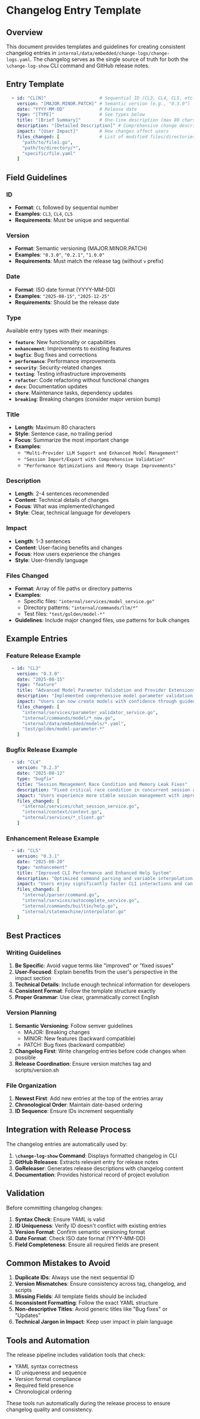 # Changelog Entry Template

## Overview

This document provides templates and guidelines for creating consistent changelog entries in `internal/data/embedded/change-logs/change-logs.yaml`. The changelog serves as the single source of truth for both the `\change-log-show` CLI command and GitHub release notes.

## Entry Template

```yaml
  - id: "CL[N]"                    # Sequential ID (CL3, CL4, CL5, etc.)
    version: "[MAJOR.MINOR.PATCH]" # Semantic version (e.g., "0.3.0")
    date: "YYYY-MM-DD"             # Release date
    type: "[TYPE]"                 # See types below
    title: "[Brief Summary]"       # One-line description (max 80 chars)
    description: "[Detailed Description]" # Comprehensive change description
    impact: "[User Impact]"        # How changes affect users
    files_changed: [               # List of modified files/directories
      "path/to/file1.go",
      "path/to/directory/*",
      "specific/file.yaml"
    ]
```

## Field Guidelines

### ID
- **Format**: `CL` followed by sequential number
- **Examples**: `CL3`, `CL4`, `CL5`
- **Requirements**: Must be unique and sequential

### Version
- **Format**: Semantic versioning (MAJOR.MINOR.PATCH)
- **Examples**: `"0.3.0"`, `"0.2.1"`, `"1.0.0"`
- **Requirements**: Must match the release tag (without `v` prefix)

### Date
- **Format**: ISO date format (YYYY-MM-DD)
- **Examples**: `"2025-08-15"`, `"2025-12-25"`
- **Requirements**: Should be the release date

### Type
Available entry types with their meanings:

- **`feature`**: New functionality or capabilities
- **`enhancement`**: Improvements to existing features
- **`bugfix`**: Bug fixes and corrections
- **`performance`**: Performance improvements
- **`security`**: Security-related changes
- **`testing`**: Testing infrastructure improvements
- **`refactor`**: Code refactoring without functional changes
- **`docs`**: Documentation updates
- **`chore`**: Maintenance tasks, dependency updates
- **`breaking`**: Breaking changes (consider major version bump)

### Title
- **Length**: Maximum 80 characters
- **Style**: Sentence case, no trailing period
- **Focus**: Summarize the most important change
- **Examples**:
  - `"Multi-Provider LLM Support and Enhanced Model Management"`
  - `"Session Import/Export with Comprehensive Validation"`
  - `"Performance Optimizations and Memory Usage Improvements"`

### Description
- **Length**: 2-4 sentences recommended
- **Content**: Technical details of changes
- **Focus**: What was implemented/changed
- **Style**: Clear, technical language for developers

### Impact
- **Length**: 1-3 sentences
- **Content**: User-facing benefits and changes
- **Focus**: How users experience the changes
- **Style**: User-friendly language

### Files Changed
- **Format**: Array of file paths or directory patterns
- **Examples**:
  - Specific files: `"internal/services/model_service.go"`
  - Directory patterns: `"internal/commands/llm/*"`
  - Test files: `"test/golden/model-*"`
- **Guidelines**: Include major changed files, use patterns for bulk changes

## Example Entries

### Feature Release Example
```yaml
  - id: "CL3"
    version: "0.3.0"
    date: "2025-08-15"
    type: "feature"
    title: "Advanced Model Parameter Validation and Provider Extensions"
    description: "Implemented comprehensive model parameter validation system with real-time feedback and error handling. Added support for provider-specific parameter constraints and custom validation rules. Enhanced model creation workflow with detailed parameter cards and usage examples."
    impact: "Users can now create models with confidence through guided parameter validation, reducing configuration errors and improving model setup experience. Provider-specific constraints ensure optimal model performance."
    files_changed: [
      "internal/services/parameter_validator_service.go",
      "internal/commands/model/*_new.go",
      "internal/data/embedded/models/*.yaml",
      "test/golden/model-parameter-*"
    ]
```

### Bugfix Release Example
```yaml
  - id: "CL4"
    version: "0.2.3"
    date: "2025-08-12"
    type: "bugfix"
    title: "Session Management Race Condition and Memory Leak Fixes"
    description: "Fixed critical race condition in concurrent session access that could cause data corruption. Resolved memory leak in session cleanup when using streaming responses. Improved error handling for malformed session data."
    impact: "Users experience more stable session management with improved performance and reliability, especially during concurrent operations and long-running streaming sessions."
    files_changed: [
      "internal/services/chat_session_service.go",
      "internal/context/context.go",
      "internal/services/*_client.go"
    ]
```

### Enhancement Release Example  
```yaml
  - id: "CL5"
    version: "0.3.1"
    date: "2025-08-20"
    type: "enhancement"
    title: "Improved CLI Performance and Enhanced Help System"
    description: "Optimized command parsing and variable interpolation for 40% faster CLI response times. Enhanced help system with categorized commands, better examples, and context-aware suggestions. Added command completion for common workflows."
    impact: "Users enjoy significantly faster CLI interactions and can discover features more easily through the improved help system and intelligent command suggestions."
    files_changed: [
      "internal/parser/command.go",
      "internal/services/autocomplete_service.go",
      "internal/commands/builtin/help.go",
      "internal/statemachine/interpolator.go"
    ]
```

## Best Practices

### Writing Guidelines
1. **Be Specific**: Avoid vague terms like "improved" or "fixed issues"
2. **User-Focused**: Explain benefits from the user's perspective in the impact section
3. **Technical Details**: Include enough technical information for developers
4. **Consistent Format**: Follow the template structure exactly
5. **Proper Grammar**: Use clear, grammatically correct English

### Version Planning
1. **Semantic Versioning**: Follow semver guidelines
   - MAJOR: Breaking changes
   - MINOR: New features (backward compatible)
   - PATCH: Bug fixes (backward compatible)
2. **Changelog First**: Write changelog entries before code changes when possible
3. **Release Coordination**: Ensure version matches tag and scripts/version.sh

### File Organization
1. **Newest First**: Add new entries at the top of the entries array
2. **Chronological Order**: Maintain date-based ordering
3. **ID Sequence**: Ensure IDs increment sequentially

## Integration with Release Process

The changelog entries are automatically used by:

1. **`\change-log-show` Command**: Displays formatted changelog in CLI
2. **GitHub Releases**: Extracts relevant entry for release notes
3. **GoReleaser**: Generates release descriptions with changelog content
4. **Documentation**: Provides historical record of project evolution

## Validation

Before committing changelog changes:

1. **Syntax Check**: Ensure YAML is valid
2. **ID Uniqueness**: Verify ID doesn't conflict with existing entries
3. **Version Format**: Confirm semantic versioning format
4. **Date Format**: Check ISO date format (YYYY-MM-DD)
5. **Field Completeness**: Ensure all required fields are present

## Common Mistakes to Avoid

1. **Duplicate IDs**: Always use the next sequential ID
2. **Version Mismatches**: Ensure consistency across tag, changelog, and scripts
3. **Missing Fields**: All template fields should be included
4. **Inconsistent Formatting**: Follow the exact YAML structure
5. **Non-descriptive Titles**: Avoid generic titles like "Bug fixes" or "Updates"
6. **Technical Jargon in Impact**: Keep user impact in plain language

## Tools and Automation

The release pipeline includes validation tools that check:
- YAML syntax correctness
- ID uniqueness and sequence
- Version format compliance
- Required field presence
- Chronological ordering

These tools run automatically during the release process to ensure changelog quality and consistency.